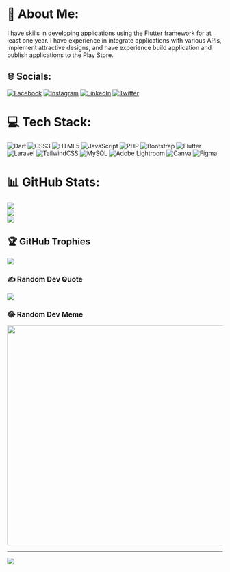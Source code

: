 # 💫 About Me:
I have skills in developing applications using the Flutter framework for at least one year. I have experience in integrate applications with various APIs, implement attractive designs, and have experience build application and publish applications to the Play Store. 


## 🌐 Socials:
[![Facebook](https://img.shields.io/badge/Facebook-%231877F2.svg?logo=Facebook&logoColor=white)](https://facebook.com/abdillah.faiz.75) [![Instagram](https://img.shields.io/badge/Instagram-%23E4405F.svg?logo=Instagram&logoColor=white)](https://instagram.com/@faiz.abdlh) [![LinkedIn](https://img.shields.io/badge/LinkedIn-%230077B5.svg?logo=linkedin&logoColor=white)](https://linkedin.com/in/abdillah-faiz-15a02a249) [![Twitter](https://img.shields.io/badge/Twitter-%231DA1F2.svg?logo=Twitter&logoColor=white)](https://twitter.com/@faizaaizz) 

# 💻 Tech Stack:
![Dart](https://img.shields.io/badge/dart-%230175C2.svg?style=for-the-badge&logo=dart&logoColor=white) ![CSS3](https://img.shields.io/badge/css3-%231572B6.svg?style=for-the-badge&logo=css3&logoColor=white) ![HTML5](https://img.shields.io/badge/html5-%23E34F26.svg?style=for-the-badge&logo=html5&logoColor=white) ![JavaScript](https://img.shields.io/badge/javascript-%23323330.svg?style=for-the-badge&logo=javascript&logoColor=%23F7DF1E) ![PHP](https://img.shields.io/badge/php-%23777BB4.svg?style=for-the-badge&logo=php&logoColor=white) ![Bootstrap](https://img.shields.io/badge/bootstrap-%23563D7C.svg?style=for-the-badge&logo=bootstrap&logoColor=white) ![Flutter](https://img.shields.io/badge/Flutter-%2302569B.svg?style=for-the-badge&logo=Flutter&logoColor=white) ![Laravel](https://img.shields.io/badge/laravel-%23FF2D20.svg?style=for-the-badge&logo=laravel&logoColor=white) ![TailwindCSS](https://img.shields.io/badge/tailwindcss-%2338B2AC.svg?style=for-the-badge&logo=tailwind-css&logoColor=white) ![MySQL](https://img.shields.io/badge/mysql-%2300f.svg?style=for-the-badge&logo=mysql&logoColor=white) ![Adobe Lightroom](https://img.shields.io/badge/Adobe%20Lightroom-31A8FF.svg?style=for-the-badge&logo=Adobe%20Lightroom&logoColor=white) ![Canva](https://img.shields.io/badge/Canva-%2300C4CC.svg?style=for-the-badge&logo=Canva&logoColor=white) 	![Figma](https://img.shields.io/badge/figma-%23F24E1E.svg?style=for-the-badge&logo=figma&logoColor=white)
# 📊 GitHub Stats:
![](https://github-readme-stats.vercel.app/api?username=abdillahfaiz&theme=dark&hide_border=false&include_all_commits=true&count_private=false)<br/>
![](https://github-readme-streak-stats.herokuapp.com/?user=abdillahfaiz&theme=dark&hide_border=false)<br/>
![](https://github-readme-stats.vercel.app/api/top-langs/?username=abdillahfaiz&theme=dark&hide_border=false&include_all_commits=true&count_private=false&layout=compact)

## 🏆 GitHub Trophies
![](https://github-profile-trophy.vercel.app/?username=abdillahfaiz&theme=radical&no-frame=false&no-bg=false&margin-w=4)

### ✍️ Random Dev Quote
![](https://quotes-github-readme.vercel.app/api?type=horizontal&theme=radical)

### 😂 Random Dev Meme
<img src="https://random-memer.herokuapp.com/" width="512px"/>

---
[![](https://visitcount.itsvg.in/api?id=abdillahfaiz&icon=0&color=0)](https://visitcount.itsvg.in)

<!-- Proudly created with GPRM ( https://gprm.itsvg.in ) -->

